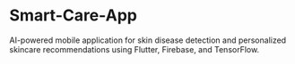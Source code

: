 # Smart-Care-App
AI-powered mobile application for skin disease detection and personalized skincare recommendations using Flutter, Firebase, and TensorFlow.
